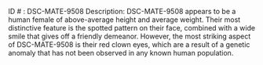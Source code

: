 ID # : DSC-MATE-9508
Description: DSC-MATE-9508 appears to be a human female of above-average height and average weight. Their most distinctive feature is the spotted pattern on their face, combined with a wide smile that gives off a friendly demeanor. However, the most striking aspect of DSC-MATE-9508 is their red clown eyes, which are a result of a genetic anomaly that has not been observed in any known human population.